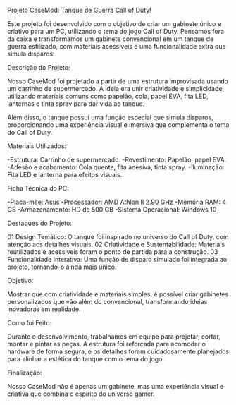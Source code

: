 Projeto CaseMod: Tanque de Guerra Call of Duty!

Este projeto foi desenvolvido com o objetivo de criar um gabinete único e criativo para um PC, utilizando o tema do jogo Call of Duty. Pensamos fora da caixa e transformamos um gabinete convencional em um tanque de guerra estilizado, com materiais acessíveis e uma funcionalidade extra que simula disparos!

Descrição do Projeto:

Nosso CaseMod foi projetado a partir de uma estrutura improvisada usando um carrinho de supermercado. A ideia era unir criatividade e simplicidade, utilizando materiais comuns como papelão, cola, papel EVA, fita LED, lanternas e tinta spray para dar vida ao tanque.

Além disso, o tanque possui uma função especial que simula disparos, proporcionando uma experiência visual e imersiva que complementa o tema do Call of Duty.

Materiais Utilizados:

-Estrutura: Carrinho de supermercado.
-Revestimento: Papelão, papel EVA.
-Adesão e acabamento: Cola quente, fita adesiva, tinta spray.
-Iluminação: Fita LED e lanterna para efeitos visuais.

Ficha Técnica do PC:

-Placa-mãe: Asus
-Processador: AMD Athlon II 2.90 GHz
-Memória RAM: 4 GB
-Armazenamento: HD de 500 GB
-Sistema Operacional: Windows 10

Destaques do Projeto:

01 Design Temático: O tanque foi inspirado no universo do Call of Duty, com atenção aos detalhes visuais.
02 Criatividade e Sustentabilidade: Materiais reutilizados e acessíveis foram o ponto de partida para a construção.
03 Funcionalidade Interativa: Uma função de disparo simulado foi integrada ao projeto, tornando-o ainda mais único.

Objetivo:

Mostrar que com criatividade e materiais simples, é possível criar gabinetes personalizados que vão além do convencional, transformando ideias inovadoras em realidade.

Como foi Feito:

Durante o desenvolvimento, trabalhamos em equipe para projetar, cortar, montar e pintar as peças. A estrutura foi reforçada para acomodar o hardware de forma segura, e os detalhes foram cuidadosamente planejados para alinhar a estética do tanque com o tema do jogo.

Finalização:

Nosso CaseMod não é apenas um gabinete, mas uma experiência visual e criativa que combina o espírito do universo gamer.
